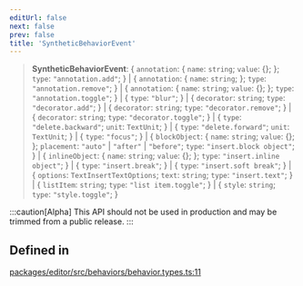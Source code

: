 ```yaml
---
editUrl: false
next: false
prev: false
title: 'SyntheticBehaviorEvent'
---
```


> **SyntheticBehaviorEvent**: \{ `annotation`: \{ `name`: `string`; `value`: \{\}; \}; `type`: `"annotation.add"`; \} \| \{ `annotation`: \{ `name`: `string`; \}; `type`: `"annotation.remove"`; \} \| \{ `annotation`: \{ `name`: `string`; `value`: \{\}; \}; `type`: `"annotation.toggle"`; \} \| \{ `type`: `"blur"`; \} \| \{ `decorator`: `string`; `type`: `"decorator.add"`; \} \| \{ `decorator`: `string`; `type`: `"decorator.remove"`; \} \| \{ `decorator`: `string`; `type`: `"decorator.toggle"`; \} \| \{ `type`: `"delete.backward"`; `unit`: `TextUnit`; \} \| \{ `type`: `"delete.forward"`; `unit`: `TextUnit`; \} \| \{ `type`: `"focus"`; \} \| \{ `blockObject`: \{ `name`: `string`; `value`: \{\}; \}; `placement`: `"auto"` \| `"after"` \| `"before"`; `type`: `"insert.block object"`; \} \| \{ `inlineObject`: \{ `name`: `string`; `value`: \{\}; \}; `type`: `"insert.inline object"`; \} \| \{ `type`: `"insert.break"`; \} \| \{ `type`: `"insert.soft break"`; \} \| \{ `options`: `TextInsertTextOptions`; `text`: `string`; `type`: `"insert.text"`; \} \| \{ `listItem`: `string`; `type`: `"list item.toggle"`; \} \| \{ `style`: `string`; `type`: `"style.toggle"`; \}

:::caution[Alpha]
This API should not be used in production and may be trimmed from a public release.
:::

## Defined in

[packages/editor/src/behaviors/behavior.types.ts:11](https://github.com/portabletext/editor/blob/66b5022fc4919e0540c704fbecb8ab8f991c2439/packages/editor/src/behaviors/behavior.types.ts#L11)
